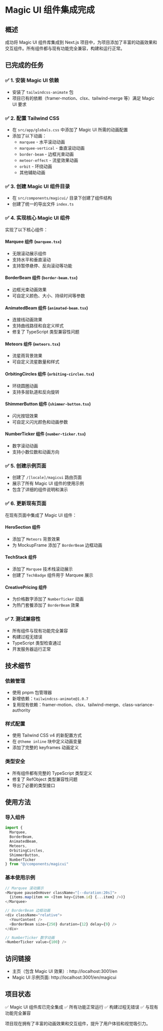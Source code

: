 # Magic UI 组件集成完成

## 概述

成功将 Magic UI 组件库集成到 Next.js 项目中，为项目添加了丰富的动画效果和交互组件。所有组件都与现有功能完全兼容，构建和运行正常。

## 已完成的任务

### ✅ 1. 安装 Magic UI 依赖
- 安装了 `tailwindcss-animate` 包
- 项目已有的依赖（framer-motion、clsx、tailwind-merge 等）满足 Magic UI 要求

### ✅ 2. 配置 Tailwind CSS
- 在 `src/app/globals.css` 中添加了 Magic UI 所需的动画配置
- 添加了以下动画：
  - `marquee` - 水平滚动动画
  - `marquee-vertical` - 垂直滚动动画
  - `border-beam` - 边框光束动画
  - `meteor-effect` - 流星效果动画
  - `orbit` - 环绕动画
  - 其他辅助动画

### ✅ 3. 创建 Magic UI 组件目录
- 在 `src/components/magicui/` 目录下创建了组件结构
- 创建了统一的导出文件 `index.ts`

### ✅ 4. 实现核心 Magic UI 组件
实现了以下核心组件：

#### Marquee 组件 (`marquee.tsx`)
- 无限滚动展示组件
- 支持水平和垂直滚动
- 支持暂停悬停、反向滚动等功能

#### BorderBeam 组件 (`border-beam.tsx`)
- 边框光束动画效果
- 可自定义颜色、大小、持续时间等参数

#### AnimatedBeam 组件 (`animated-beam.tsx`)
- 连接线动画效果
- 支持曲线路径和自定义样式
- 修复了 TypeScript 类型兼容性问题

#### Meteors 组件 (`meteors.tsx`)
- 流星雨背景效果
- 可自定义流星数量和样式

#### OrbitingCircles 组件 (`orbiting-circles.tsx`)
- 环绕圆圈动画
- 支持多层轨道和反向旋转

#### ShimmerButton 组件 (`shimmer-button.tsx`)
- 闪光按钮效果
- 可自定义闪光颜色和动画参数

#### NumberTicker 组件 (`number-ticker.tsx`)
- 数字滚动动画
- 支持小数位数和动画方向

### ✅ 5. 创建示例页面
- 创建了 `/[locale]/magicui` 路由页面
- 展示了所有 Magic UI 组件的使用示例
- 包含了详细的组件说明和演示

### ✅ 6. 更新现有页面
在现有页面中集成了 Magic UI 组件：

#### HeroSection 组件
- 添加了 `Meteors` 背景效果
- 为 MockupFrame 添加了 `BorderBeam` 边框动画

#### TechStack 组件
- 添加了 `Marquee` 技术栈滚动展示
- 创建了 `TechBadge` 组件用于 Marquee 展示

#### CreativePricing 组件
- 为价格数字添加了 `NumberTicker` 动画
- 为热门套餐添加了 `BorderBeam` 效果

### ✅ 7. 测试兼容性
- 所有组件与现有功能完全兼容
- 构建过程无错误
- TypeScript 类型检查通过
- 开发服务器运行正常

## 技术细节

### 依赖管理
- 使用 pnpm 包管理器
- 新增依赖：`tailwindcss-animate@1.0.7`
- 复用现有依赖：framer-motion、clsx、tailwind-merge、class-variance-authority

### 样式配置
- 使用 Tailwind CSS v4 的新配置方式
- 在 `@theme inline` 块中定义动画变量
- 添加了完整的 keyframes 动画定义

### 类型安全
- 所有组件都有完整的 TypeScript 类型定义
- 修复了 RefObject 类型兼容性问题
- 导出了必要的类型接口

## 使用方法

### 导入组件
```typescript
import { 
  Marquee, 
  BorderBeam, 
  AnimatedBeam, 
  Meteors, 
  OrbitingCircles, 
  ShimmerButton, 
  NumberTicker 
} from "@/components/magicui"
```

### 基本使用示例
```typescript
// Marquee 滚动展示
<Marquee pauseOnHover className="[--duration:20s]">
  {items.map(item => <Item key={item.id} {...item} />)}
</Marquee>

// BorderBeam 边框动画
<div className="relative">
  <YourContent />
  <BorderBeam size={250} duration={12} delay={9} />
</div>

// NumberTicker 数字动画
<NumberTicker value={100} />
```

## 访问链接

- 主页（包含 Magic UI 效果）: http://localhost:3001/en
- Magic UI 示例页面: http://localhost:3001/en/magicui

## 项目状态

✅ Magic UI 组件库已完全集成
✅ 所有功能正常运行
✅ 构建过程无错误
✅ 与现有功能完全兼容

项目现在拥有了丰富的动画效果和交互组件，提升了用户体验和视觉吸引力。
